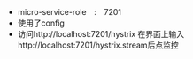 * micro-service-role　:　7201
* 使用了config
* 访问http://localhost:7201/hystrix 在界面上输入http://localhost:7201/hystrix.stream后点监控
